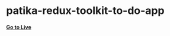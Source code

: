 # patika-redux-toolkit-to-do-app

#### [Go to Live](https://patika-redux-toolkit-to-do-app.vercel.app/)
